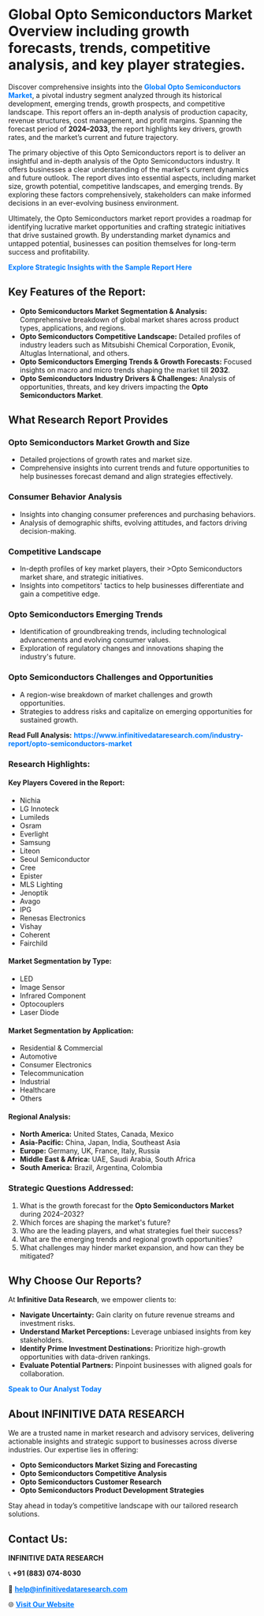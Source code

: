 <h1>Global Opto Semiconductors Market Overview including growth forecasts, trends, competitive analysis, and key player strategies.</h1>
<p>
Discover comprehensive insights into the 
<a href="https://www.infinitivedataresearch.com/industry-report/opto-semiconductors-market" rel="dofollow" style="color: #007BFF; text-decoration: none;"><strong>Global Opto Semiconductors Market</strong></a>, a pivotal industry segment analyzed through its historical development, emerging trends, growth prospects, and competitive landscape. This report offers an in-depth analysis of production capacity, revenue structures, cost management, and profit margins. Spanning the forecast period of <strong>2024–2033</strong>, the report highlights key drivers, growth rates, and the market’s current and future trajectory.
</p>
<p>
The primary objective of this Opto Semiconductors report is to deliver an insightful and in-depth analysis of the Opto Semiconductors industry. It offers businesses a clear understanding of the market's current dynamics and future outlook. The report dives into essential aspects, including market size, growth potential, competitive landscapes, and emerging trends. By exploring these factors comprehensively, stakeholders can make informed decisions in an ever-evolving business environment.
</p>
<p>
Ultimately, the Opto Semiconductors market report provides a roadmap for identifying lucrative market opportunities and crafting strategic initiatives that drive sustained growth. By understanding market dynamics and untapped potential, businesses can position themselves for long-term success and profitability.
</p>
<p>
<a href="https://www.infinitivedataresearch.com/request-sample/reportId=107070" style="color: #007BFF; text-decoration: none;"><strong>Explore Strategic Insights with the Sample Report Here</strong></a>
</p>

<h2>Key Features of the Report:</h2>
<ul>
<li><strong>Opto Semiconductors Market Segmentation & Analysis:</strong> Comprehensive breakdown of global market shares across product types, applications, and regions.</li>
<li><strong>Opto Semiconductors Competitive Landscape:</strong> Detailed profiles of industry leaders such as Mitsubishi Chemical Corporation, Evonik, Altuglas International, and others.</li>
<li><strong>Opto Semiconductors Emerging Trends & Growth Forecasts:</strong> Focused insights on macro and micro trends shaping the market till <strong>2032</strong>.</li>
<li><strong>Opto Semiconductors Industry Drivers & Challenges:</strong> Analysis of opportunities, threats, and key drivers impacting the <strong>Opto Semiconductors Market</strong>.</li>
</ul>

<h2>What Research Report Provides</h2>
<h3>Opto Semiconductors Market Growth and Size</h3>
<ul>
<li>Detailed projections of growth rates and market size.</li>
<li>Comprehensive insights into current trends and future opportunities to help businesses forecast demand and align strategies effectively.</li>
</ul>

<h3>Consumer Behavior Analysis</h3>
<ul>
<li>Insights into changing consumer preferences and purchasing behaviors.</li>
<li>Analysis of demographic shifts, evolving attitudes, and factors driving decision-making.</li>
</ul>

<h3>Competitive Landscape</h3>
<ul>
<li>In-depth profiles of key market players, their >Opto Semiconductors market share, and strategic initiatives.</li>
<li>Insights into competitors' tactics to help businesses differentiate and gain a competitive edge.</li>
</ul>

<h3>Opto Semiconductors Emerging Trends</h3>
<ul>
<li>Identification of groundbreaking trends, including technological advancements and evolving consumer values.</li>
<li>Exploration of regulatory changes and innovations shaping the industry's future.</li>
</ul>

<h3>Opto Semiconductors Challenges and Opportunities</h3>
<ul>
<li>A region-wise breakdown of market challenges and growth opportunities.</li>
<li>Strategies to address risks and capitalize on emerging opportunities for sustained growth.</li>
</ul>
<p><strong>Read Full Analysis:</strong> <a href="https://www.infinitivedataresearch.com/industry-report/opto-semiconductors-market" rel="dofollow" style="color: #007BFF; text-decoration: none;"><strong>https://www.infinitivedataresearch.com/industry-report/opto-semiconductors-market</strong></a></p>
<h3>Research Highlights:</h3>
<h4>Key Players Covered in the Report:</h4>
<ul><li>Nichia</li><li>LG Innoteck</li><li>Lumileds</li><li>Osram</li><li>Everlight</li><li>Samsung</li><li>Liteon</li><li>Seoul Semiconductor</li><li>Cree</li><li>Epister</li><li>MLS Lighting</li><li>Jenoptik</li><li>Avago</li><li>IPG</li><li>Renesas Electronics</li><li>Vishay</li><li>Coherent</li><li>Fairchild</li></ul>
<h4>Market Segmentation by Type:</h4>
<ul><li>LED</li><li>Image Sensor</li><li>Infrared Component</li><li>Optocouplers</li><li>Laser Diode</li></ul>
<h4>Market Segmentation by Application:</h4>
<ul><li>Residential &amp; Commercial</li><li>Automotive</li><li>Consumer Electronics</li><li>Telecommunication</li><li>Industrial</li><li>Healthcare</li><li>Others</li></ul>

<h4>Regional Analysis:</h4>
<ul>
<li><strong>North America:</strong> United States, Canada, Mexico</li>
<li><strong>Asia-Pacific:</strong> China, Japan, India, Southeast Asia</li>
<li><strong>Europe:</strong> Germany, UK, France, Italy, Russia</li>
<li><strong>Middle East & Africa:</strong> UAE, Saudi Arabia, South Africa</li>
<li><strong>South America:</strong> Brazil, Argentina, Colombia</li>
</ul>

<h3>Strategic Questions Addressed:</h3>
<ol>
<li>What is the growth forecast for the <strong>Opto Semiconductors Market</strong> during 2024–2032?</li>
<li>Which forces are shaping the market's future?</li>
<li>Who are the leading players, and what strategies fuel their success?</li>
<li>What are the emerging trends and regional growth opportunities?</li>
<li>What challenges may hinder market expansion, and how can they be mitigated?</li>
</ol>

<h2>Why Choose Our Reports?</h2>
<p>At <strong>Infinitive Data Research</strong>, we empower clients to:</p>
<ul>
<li><strong>Navigate Uncertainty:</strong> Gain clarity on future revenue streams and investment risks.</li>
<li><strong>Understand Market Perceptions:</strong> Leverage unbiased insights from key stakeholders.</li>
<li><strong>Identify Prime Investment Destinations:</strong> Prioritize high-growth opportunities with data-driven rankings.</li>
<li><strong>Evaluate Potential Partners:</strong> Pinpoint businesses with aligned goals for collaboration.</li>
</ul>
<p><a href="https://www.infinitivedataresearch.com/industry-report/opto-semiconductors-market" rel="dofollow" style="color: #007BFF; text-decoration: none;"><strong>Speak to Our Analyst Today</strong></a></p>

<h2>About INFINITIVE DATA RESEARCH</h2>
<p>We are a trusted name in market research and advisory services, delivering actionable insights and strategic support to businesses across diverse industries. Our expertise lies in offering:</p>
<ul>
<li><strong>Opto Semiconductors Market Sizing and Forecasting</strong></li>
<li><strong>Opto Semiconductors Competitive Analysis</strong></li>
<li><strong>Opto Semiconductors Customer Research</strong></li>
<li><strong>Opto Semiconductors Product Development Strategies</strong></li>
</ul>
<p>Stay ahead in today’s competitive landscape with our tailored research solutions.</p>

<h2>Contact Us:</h2>
<p><strong>INFINITIVE DATA RESEARCH</strong></p>
<p>📞 <strong>+91 (883) 074-8030</strong></p>
<p>📧 <strong><a href="mailto:help@infinitivedataresearch.com" style="color: #007BFF;">help@infinitivedataresearch.com</a></strong></p>
<p>🌐 <strong><a href="https://www.infinitivedataresearch.com" rel="dofollow" style="color: #007BFF;">Visit Our Website</a></strong></p>